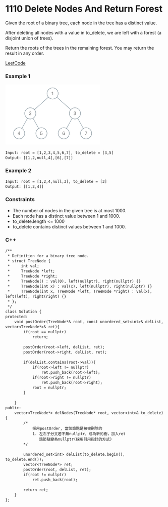 # 1110 Delete Nodes And Return Forest

Given the root of a binary tree, each node in the tree has a distinct value.

After deleting all nodes with a value in to_delete, we are left with a forest (a disjoint union of trees).

Return the roots of the trees in the remaining forest. You may return the result in any order.


[LeetCode](https://leetcode.cn/problems/delete-nodes-and-return-forest/)


### Example 1

<img src="img/1110.png" width = "300"/>

```
Input: root = [1,2,3,4,5,6,7], to_delete = [3,5]
Output: [[1,2,null,4],[6],[7]]
```

### Example 2

```
Input: root = [1,2,4,null,3], to_delete = [3]
Output: [[1,2,4]]
```

### Constraints

* The number of nodes in the given tree is at most 1000.
* Each node has a distinct value between 1 and 1000.
* to_delete.length <= 1000
* to_delete contains distinct values between 1 and 1000.

### C++ 

```
/**
 * Definition for a binary tree node.
 * struct TreeNode {
 *     int val;
 *     TreeNode *left;
 *     TreeNode *right;
 *     TreeNode() : val(0), left(nullptr), right(nullptr) {}
 *     TreeNode(int x) : val(x), left(nullptr), right(nullptr) {}
 *     TreeNode(int x, TreeNode *left, TreeNode *right) : val(x), left(left), right(right) {}
 * };
 */
class Solution {
protected:
    void postOrder(TreeNode*& root, const unordered_set<int>& delList, vector<TreeNode*>& ret){
        if(root == nullptr)
            return;
        
        postOrder(root->left, delList, ret);
        postOrder(root->right, delList, ret);

        if(delList.contains(root->val)){
            if(root->left != nullptr)
                ret.push_back(root->left);
            if(root->right != nullptr)
                ret.push_back(root->right);
            root = nullptr;
        }

    }
public:
    vector<TreeNode*> delNodes(TreeNode* root, vector<int>& to_delete) {
        /*
            採用postOrder, 當該節點是被被刪除的
            1. 左右子分支若不無nullptr，成為新的樹，加入ret
               該節點變為nullptr(採用引用指針的方式)
        */

        unordered_set<int> delList(to_delete.begin(), to_delete.end());
        vector<TreeNode*> ret;
        postOrder(root, delList, ret);
        if(root != nullptr)
            ret.push_back(root);

        return ret;
    }
};
```
